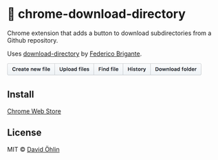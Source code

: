 # 🎁 chrome-download-directory

Chrome extension that adds a button to download subdirectories from a Github repository.

Uses [download-directory](https://github.com/download-directory/download-directory.github.io) by [Federico Brigante](https://github.com/bfred-it).

![Screenshot](images/demo.png)

## Install
[Chrome Web Store](https://chrome.google.com/webstore/detail/github-download-directory/ainhcbodabdlbggjhcbjhghmpjapgmmn)

## License

MIT © [David Öhlin](http://github.com/davidohlin)
